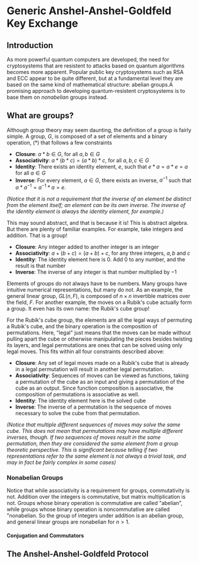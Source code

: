 # Generic Anshel-Anshel-Goldfeld Key Exchange

## Introduction

As more powerful quantum computers are developed, the need for cryptosystems that are resistent to attacks based on quantum algorithms becomes more apparent. Popular public key cryptosystems such as RSA and ECC appear to be quite different, but at a fundamental level they are based on the same kind of mathematical structure: abelian groups.A promising approach to developing quantum-resistent cryptosystems is to base them on *nonabelian* groups instead. 

## What are groups?

Although group theory may seem daunting, the definition of a group is fairly simple. A group, $G$, is composed of a set of elements and a binary operation, $(*)$ that follows a few constraints

- **Closure**: $a * b \in G$, for all $a,b \in G$
- **Associativity**: $a * (b * c) = (a * b) * c$, for all $a,b,c \in G$
- **Identity**: There exists an identity element, $e$, such that $e * a = a * e = a$ for all $a \in G$
- **Inverse**: For every element, $a \in G$, there exists an inverse, $a^{-1}$ such that $a * a^{-1} = a^{-1} * a = e$. 

*(Notice that it is not a requirement that the inverse of an element be distinct from the element itself; an element can be its own inverse. The inverse of the identity element is always the identity element, for example.)*

This may sound abstract, and that is because it is! This is abstract algebra. But there are plenty of familiar examples. For example, take integers and addition. That is a group!

- **Closure**: Any integer added to another integer is an integer
- **Associativity**: $a + (b + c) = (a + b) + c$, for any three integers, $a,b$ and $c$
- **Identity**: The identity element here is $0$. Add $0$ to any number, and the result is that number
- **Inverse**: The inverse of any integer is that number multiplied by $-1$

Elements of groups do not always have to be numbers. Many groups have intuitive numerical representations, but many do not. As an example, the general linear group, $GL(n, F)$, is composed of $n \times n$ invertible matrices over the field, $F$. For another example, the moves on a Rubik's cube actually form a group. It even has its own name: the Rubik's cube group!

For the Rubik's cube group, the elements are all the legal ways of permuting a Rubik's cube, and the binary operation is the composition of permutations. Here, "legal" just means that the moves can be made without pulling apart the cube or otherwise manipulating the pieces besides twisting its layers, and legal permutations are ones that can be solved using only legal moves. This fits within all four constraints described above:

- **Closure**: Any set of legal moves made on a Rubik's cube that is already in a legal permutation will result in another legal permutation.
- **Associativity**: Sequences of moves can be viewed as functions, taking a permutation of the cube as an input and giving a permutation of the cube as an output. Since function composition is associative, the composition of permutations is associative as well.
- **Identity**: The identity element here is the solved cube
- **Inverse**: The inverse of a permutation is the sequence of moves necessary to solve the cube from that permutation. 

*(Notice that multiple different sequences of moves may solve the same cube. This does not mean that permutations may have multiple different inverses, though. If two sequences of moves result in the same permutation, then they are considered the same element from a group theoretic perspective. This is significant because telling if two representations refer to the same element is not always a trivial task, and may in fact be fairly complex in some cases)*

### Nonabelian Groups

Notice that while associativity is a requirement for groups, commutativity is not. Addition over the integers is commutative, but matrix multiplication is not. Groups whose binary operation is commutative are called "abelian", while groups whose binary operation is noncommutative are called "nonabelian. So the group of integers under addition is an abelian group, and general linear groups are nonabelian for $n > 1$.

#### Conjugation and Commutators

## The Anshel-Anshel-Goldfeld Protocol